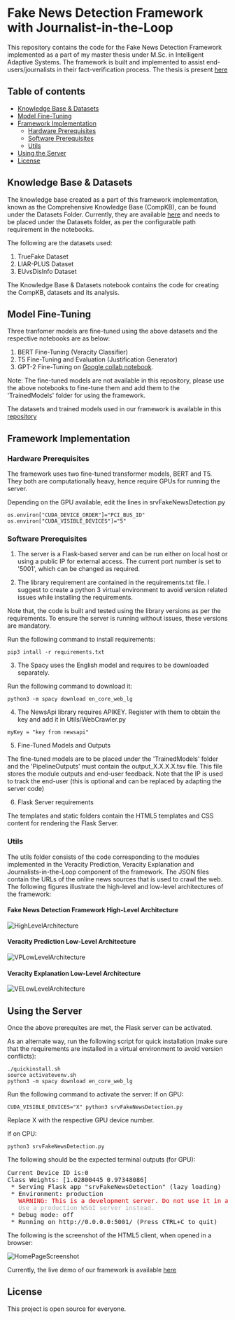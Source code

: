 # Fake News Detection Framework with Journalist-in-the-Loop

This repository contains the code for the Fake News Detection Framework implemented as a part of my master thesis under M.Sc. in Intelligent Adaptive Systems. The framework is built and implemented to assist end-users/journalists in their fact-verification process. The thesis is present [here](https://www.inf.uni-hamburg.de/en/inst/ab/lt/teaching/theses/completed-theses/2021-ma-vijayakumar.pdf)

## Table of contents

* [Knowledge Base & Datasets](#knowledge-base-&-datasets)
* [Model Fine-Tuning](#model-fine-tuning)
* [Framework Implementation](#framework-implementation)
    * [Hardware Prerequisites](#hardware-prerequisites)
    * [Software Prerequisites](#software-prerequisites)
    * [Utils](#utils)
* [Using the Server](#using-the-server)
* [License](#license)


## Knowledge Base & Datasets

The knowledge base created as a part of this framework implementation, known as the Comprehensive Knowledge Base (CompKB),  can be found under the Datasets Folder. Currently, they are available [here](http://ltdata1.informatik.uni-hamburg.de/factverify/) and needs to be placed under the Datasets folder, as per the configurable path requirement in the notebooks.  

The following are the datasets used:
1. TrueFake Dataset
2. LIAR-PLUS Dataset
3. EUvsDisInfo Dataset

The Knowledge Base & Datasets notebook contains the code for creating the CompKB, datasets and its analysis. 


## Model Fine-Tuning

Three tranfomer models are fine-tuned using the above datasets and the respective notebooks are as below:

1. BERT Fine-Tuning (Veracity Classifier)
2. T5 Fine-Tuning and Evaluation (Justification Generator)
3. GPT-2 Fine-Tuning on [Google collab notebook](https://colab.research.google.com/drive/1c-cwTLzC30u5F4PfYT6jylpBC_zS_zEQ?usp=sharing). 

Note: The fine-tuned models are not available in this repository, please use the above notebooks to fine-tune them and add them to the 'TrainedModels' folder for using the framework. 

The datasets and trained models used in our framework is available in this [repository](http://ltdata1.informatik.uni-hamburg.de/factverify/) 


## Framework Implementation


### Hardware Prerequisites
The framework uses two fine-tuned transformer models, BERT and T5. They both are computationally heavy, hence require GPUs for running the server.

Depending on the GPU available, edit the lines in srvFakeNewsDetection.py

```
os.environ["CUDA_DEVICE_ORDER"]="PCI_BUS_ID"
os.environ["CUDA_VISIBLE_DEVICES"]="5" 

```

### Software Prerequisites

1. The server is a Flask-based server and can be run either on local host or using a public IP for external access. The current port number is set to '5001', which can be changed as required.

2. The library requirement are contained in the requirements.txt file. I suggest to create a python 3 virtual environment to avoid version related issues while installing the requirements. 

Note that, the code is built and tested using the library versions as per the requirements. To ensure the server is running without issues, these versions are mandatory. 

Run the following command to install requirements:

```
pip3 intall -r requirements.txt

```

3. The Spacy uses the English model and requires to be downloaded separately.

Run the following command to download it:

```
python3 -m spacy download en_core_web_lg

```

4. The NewsApi library requires APIKEY. Register with them to obtain the key and add it in Utils/WebCrawler.py

```
myKey = "key from newsapi" 

```

5. Fine-Tuned Models and Outputs

The fine-tuned models are to be placed under the 'TrainedModels' folder and the 'PipelineOutputs' must contain the output_X.X.X.X.tsv file. This file stores the module outputs and end-user feedback. Note that the IP is used to track the end-user (this is optional and can be replaced by adapting the server code)

6. Flask Server requirements

The templates and static folders contain the HTML5 templates and CSS content for rendering the Flask Server.


### Utils

The utils folder consists of the code corresponding to the modules implemented in the Veracity Prediction, Veracity Explanation and Journalists-in-the-Loop component of the framework. The JSON files contain the URLs of the online news sources that is used to crawl the web. The following figures illustrate the high-level and low-level architectures of the framework:

#### Fake News Detection Framework High-Level Architecture
![HighLevelArchitecture](images/hld.jpg)

#### Veracity Prediction Low-Level Architecture
![VPLowLevelArchitecture](images/veracitypredictionarchi1.png)

#### Veracity Explanation Low-Level Architecture
![VELowLevelArchitecture](images/veracityexplanationarchi1.png)



## Using the Server

Once the above prerequites are met, the Flask server can be activated.

As an alternate way, run the following script for quick installation (make sure that the requirements are installed in a virtual environment to avoid version conflicts):

```
./quickinstall.sh
source activatevenv.sh
python3 -m spacy download en_core_web_lg

```


Run the following command to activate the server:
If on GPU:

```
CUDA_VISIBLE_DEVICES="X" python3 srvFakeNewsDetection.py

```

Replace X with the respective GPU device number.

If on CPU:

```
python3 srvFakeNewsDetection.py

```

The following should be the expected terminal outputs (for GPU):

<pre>Current Device ID is:0
Class Weights: [1.02800445 0.97348086]
 * Serving Flask app &quot;srvFakeNewsDetection&quot; (lazy loading)
 * Environment: production
<font color="#CC0000">   WARNING: This is a development server. Do not use it in a production deployment.</font>
<font color="#AAAAAA">   Use a production WSGI server instead.</font>
 * Debug mode: off
 * Running on http://0.0.0.0:5001/ (Press CTRL+C to quit)
</pre>

The following is the screenshot of the HTML5 client, when opened in a browser:

![HomePageScreenshot](images/WebsiteHomepage.png)

Currently, the live demo of our framework is available [here](http://ltdemos.informatik.uni-hamburg.de/factcheck/)


## License

This project is open source for everyone. 

